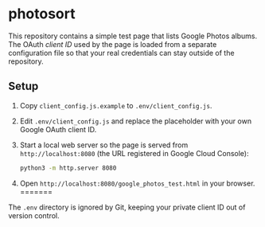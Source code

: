 # photosort

This repository contains a simple test page that lists Google Photos
albums. The OAuth *client ID* used by the page is loaded from a separate
configuration file so that your real credentials can stay outside of the
repository.

## Setup

1. Copy `client_config.js.example` to `.env/client_config.js`.
2. Edit `.env/client_config.js` and replace the placeholder with your own
   Google OAuth client ID.

3. Start a local web server so the page is served from
   `http://localhost:8080` (the URL registered in Google Cloud Console):

   ```bash
   python3 -m http.server 8080
   ```
4. Open `http://localhost:8080/google_photos_test.html` in your browser.
=======


The `.env` directory is ignored by Git, keeping your private client ID
out of version control.
